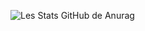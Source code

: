 ![Les Stats GitHub de Anurag](https://github-readme-stats.vercel.app/api?username=RomainCrispini&show_icons=true&theme=gruvbox)

